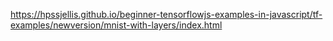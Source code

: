 

https://hpssjellis.github.io/beginner-tensorflowjs-examples-in-javascript/tf-examples/newversion/mnist-with-layers/index.html
